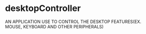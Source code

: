 # desktopController
AN APPLICATION USE TO CONTROL THE DESKTOP FEATURES(EX. MOUSE, KEYBOARD AND OTHER PERIPHERALS)
